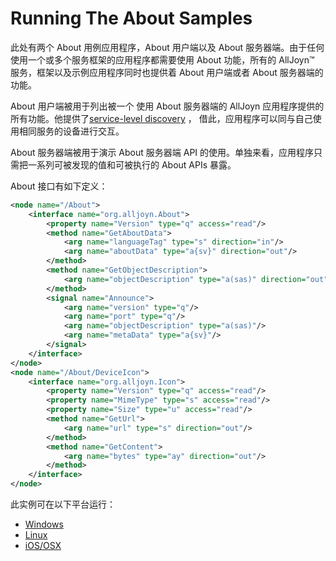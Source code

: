 # Running The About Samples

此处有两个 About 用例应用程序，About 用户端以及 About 服务器端。由于任何使用一个或多个服务框架的应用程序都需要使用 About 功能，所有的 AllJoyn&trade; 服务，框架以及示例应用程序同时也提供着 About 用户端或者 About 服务器端的功能。

About 用户端被用于列出被一个 使用 About 服务器端的 AllJoyn 应用程序提供的所有功能。他提供了[service-level discovery][service_discovery] ，
借此，应用程序可以同与自己使用相同服务的设备进行交互。

About 服务器端被用于演示 About 服务器端 API 的使用。单独来看，应用程序只需把一系列可被发现的值和可被执行的 About APIs 暴露。

About 接口有如下定义：

```xml
<node name="/About">
    <interface name="org.alljoyn.About">
        <property name="Version" type="q" access="read"/>
        <method name="GetAboutData">
            <arg name="languageTag" type="s" direction="in"/>
            <arg name="aboutData" type="a{sv}" direction="out"/>
        </method>
        <method name="GetObjectDescription">
            <arg name="objectDescription" type="a(sas)" direction="out"/>
        </method>
        <signal name="Announce">
            <arg name="version" type="q"/>
            <arg name="port" type="q"/>
            <arg name="objectDescription" type="a(sas)"/>
            <arg name="metaData" type="a{sv}"/>
        </signal>
    </interface>
</node>
<node name="/About/DeviceIcon">
    <interface name="org.alljoyn.Icon">
        <property name="Version" type="q" access="read"/>
        <property name="MimeType" type="s" access="read"/>
        <property name="Size" type="u" access="read"/>
        <method name="GetUrl">
            <arg name="url" type="s" direction="out"/>
        </method>
        <method name="GetContent">
            <arg name="bytes" type="ay" direction="out"/>
        </method>
    </interface>
</node>
```

此实例可在以下平台运行：
* [Windows][windows]
* [Linux][linux]
* [iOS/OSX][ios-osx]

[service_discovery]: /learn/core/about-announcement
[windows]: /develop/run-sample-apps/about/windows
[linux]: /develop/run-sample-apps/about/linux
[ios-osx]: /develop/run-sample-apps/about/ios-osx
